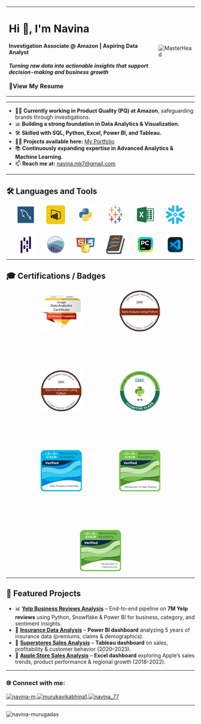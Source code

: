 <div align="center">

<table>
<tr>
<td>

<h1>Hi 👋, I'm Navina</h1>
<h4>Investigation Associate @ Amazon | Aspiring Data Analyst</h4>
<h4><i>Turning raw data into actionable insights that support decision-making and business growth</i></h4>
<p align="left">
  <a href="Resume/Navina_Analyst.pdf" target="_blank" style="text-decoration:none; font-weight:bold; font-size:16px;">
    📄View My Resume
  </a>
</p>


</td>
<td>
  <img src="https://i.pinimg.com/originals/fc/71/63/fc71635c7f1b09ed30413f59bb749582.gif" 
       alt="MasterHead" width="350" />
</td>
</tr>
</table>

</div>

---

- 👩‍💼 **Currently working in Product Quality (PQ) at Amazon**, safeguarding brands through investigations.  
- 📊 **Building a strong foundation in Data Analytics & Visualization.**  
- 🛠️ **Skilled with SQL, Python, Excel, Power BI, and Tableau.**  
- 👨‍💻 **Projects available here:** [My Portfolio](https://navina-murugadas.github.io/Portfolio/)  
- 📚 **Continuously expanding expertise in Advanced Analytics & Machine Learning.**  
- 📫 **Reach me at:** navina.mk7@gmail.com  

---

## 🛠️ Languages and Tools  

<div style="display: flex; flex-wrap: wrap; justify-content: center; gap: 30px; align-items: center; margin-top: 10px;">
  <!-- MySQL -->
  <img src="Assets/MySQL.png" alt="MySQL" width="50" height="50"/>
  <!-- PowerBI -->
  <img src="Assets/PowerBI.png" alt="PowerBI" width="50" height="50"/>
  <!-- Python -->
  <img src="Assets/Python.png" alt="Python" width="50" height="50"/>
  <!-- Tableau -->
  <img src="Assets/Tableau.jpg" alt="Tableau" width="50" height="50"/>
  <!-- Excel -->
  <img src="Assets/Excel.png" alt="Excel" width="50" height="50"/>
  <!-- Snowflake -->
  <img src="Assets/Snowflake.png" alt="Snowflake" width="50" height="50"/>
  <!-- Pandas -->
  <img src="Assets/Pandas.png" alt="Pandas" width="50" height="50"/>
  <!-- Seaborn -->
  <img src="Assets/Seaborn.png" alt="Seaborn" width="50" height="50"/>
  <!-- HCJ -->
  <img src="Assets/HCJ.png" alt="HTML_CSS_JS" width="50" height="50"/>
  <!-- Jupyter -->
  <img src="Assets/Jupyter.png" alt="Jupyter" width="50" height="50"/>
  <!-- Pycharm -->
  <img src="Assets/Pycharm.png" alt="Pycharm" width="50" height="50"/>
  <!-- VSC -->
  <img src="Assets/VSC.png" alt="Visual Studio Code" width="50" height="50"/>
  

</div>

---

## 🎓 Certifications / Badges

<div style="display: flex; flex-wrap: wrap; justify-content: center; gap: 100px; align-items: center; margin-top: 10px;">

  <!-- Google Data Analytics -->
  <a href="https://www.credly.com/badges/70d6309a-280d-4869-8c66-6721f497fc71/public_url" target="_blank" rel="noreferrer">
    <img src="Badges/Google-Data-Analytics.png" alt="Google Data Analytics" width="110" height="110"/>
  </a>

  <!-- IBM Data Analysis -->
  <a href="https://www.credly.com/badges/c5878ae9-e99c-462d-894a-1dd1c6643767/public_url" target="_blank" rel="noreferrer">
    <img src="Badges/IBM data-analysis-using-python.png" alt="IBM Data Analysis Using Python" width="110" height="110"/>
  </a>

  <!-- IBM Data Visualization -->
  <a href="https://www.credly.com/badges/81a579ab-21e3-41cf-ad82-f295d59934d7/public_url" target="_blank" rel="noreferrer">
    <img src="Badges/IBM data-visualization-using-python.png" alt="IBM Data Visualization Using Python" width="110" height="110"/>
  </a>

  <!-- IBM Data Science -->
  <a href="https://www.credly.com/badges/b939d877-a5aa-4d18-a57b-83fed5e425e4/public_url" target="_blank" rel="noreferrer">
    <img src="Badges/IBM applied-data-science-with-python-level-2.png" alt="IBM Applied Data Science With Python Level 2" width="110" height="110"/>
  </a>

  <!-- Cisco Data Analytics Essentials -->
  <a href="https://www.credly.com/badges/bf03677b-55d4-496c-b183-481880573a1f/public_url" target="_blank" rel="noreferrer">
    <img src="Badges/CISCO Data-Analytics-essentials.png" alt="Cisco Data Analytics Essentials" width="110" height="110"/>
  </a>

  <!-- Cisco Data Science -->
  <a href="https://www.credly.com/badges/e9e4dce4-5175-4e37-a113-921b70148906/public_url" target="_blank" rel="noreferrer">
    <img src="Badges/CISCO Introduction-to-Data-Science.png" alt="Cisco Introduction to Data Science" width="110" height="110"/>
  </a>

  <!-- Cisco Cyber Security -->
  <a href="https://www.credly.com/badges/5ba3c60d-cb9a-4597-b3ee-796e976dd9e3/public_url" target="_blank" rel="noreferrer">
    <img src="Badges/CISCO Introduction-to-CyberSecurity.png" alt="Cisco Introduction to Cyber Security" width="110" height="110"/>
  </a>

</div>

---

## 📌 Featured Projects  

- 📊 [**Yelp Business Reviews Analysis**](https://github.com/Navina-Murugadas/Yelp_Business_Review_Analysis) – End-to-end pipeline on **7M Yelp reviews** using Python, Snowflake & Power BI for business, category, and sentiment insights.  
- 🏥 [**Insurance Data Analysis**](https://github.com/Navina-Murugadas/Insurance_Data_Analysis) – **Power BI dashboard** analyzing 5 years of insurance data (premiums, claims & demographics).  
- 🛒 [**Superstores Sales Analysis**](https://github.com/Navina-Murugadas/Superstores_Tableau) – **Tableau dashboard** on sales, profitability & customer behavior (2020–2023).  
- 🍏 [**Apple Store Sales Analysis**](https://github.com/Navina-Murugadas/Apple_Global_Sales_Analysis) – **Excel dashboard** exploring Apple’s sales trends, product performance & regional growth (2018–2022).  

---

<h3 align="left">🌐 Connect with me:</h3>
<p align="left">
<a href="https://linkedin.com/in/navina-m" target="blank">
  <img align="center" src="https://raw.githubusercontent.com/rahuldkjain/github-profile-readme-generator/master/src/images/icons/Social/linked-in-alt.svg" alt="navina-m" height="30" width="40" />
</a>
<a href="https://www.hackerrank.com/murukavikabhina1" target="blank">
  <img align="center" src="https://raw.githubusercontent.com/rahuldkjain/github-profile-readme-generator/master/src/images/icons/Social/hackerrank.svg" alt="murukavikabhina1" height="30" width="40" />
</a>
<a href="https://leetcode.com/navina_77" target="blank">
  <img align="center" src="https://raw.githubusercontent.com/rahuldkjain/github-profile-readme-generator/master/src/images/icons/Social/leet-code.svg" alt="navina_77" height="30" width="40" />
</a>
</p>

---

<p><img align="center" src="https://github-readme-stats.vercel.app/api/top-langs?username=navina-murugadas&show_icons=true&locale=en&layout=compact" alt="navina-murugadas" /></p>
